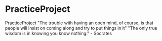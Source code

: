 # PracticeProject
PracticeProject
"The trouble with having an open mind, of course, is that people will insist on coming along and try to put things in it"
"The only true wisdom is in knowing you know nothing." - Socrates